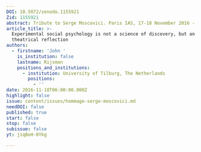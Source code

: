```yaml
---
DOI: 10.5072/zenodo.1155921
Zid: 1155921
abstract: Tribute to Serge Moscovici. Paris IAS, 17-18 November 2016 - Session 7
article_title: >-
  Experimental social psychology is not a science of discovery, but an art of
  theatrical reflection
authors:
  - firstname: 'John '
    is_institution: false
    lastname: Rijsman
    positions_and_institutions:
      - institution: University of Tilburg, The Netherlands
        positions:
          - ''
date: 2016-11-18T06:00:00.000Z
highlight: false
issue: content/issues/hommage-serge-moscovici.md
needDOI: false
published: true
start: false
stop: false
subissue: false
yt: jiqBoH-8Ykg

---
```


<Youtube yt="jiqBoH-8Ykg" caption="Experimental social psychology is not a science of discovery but an art of theatrical reflection"></Youtube>
